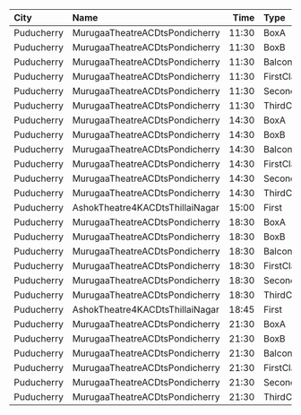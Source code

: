 | City       | Name                            |  Time | Type        | Price | Capacity | Booked |
| :--------- | :------------------------------ | ----: | :---------- | ----: | -------: | -----: |
| Puducherry | MurugaaTheatreACDtsPondicherry  | 11:30 | BoxA        |  160₹ |       18 |     18 |
| Puducherry | MurugaaTheatreACDtsPondicherry  | 11:30 | BoxB        |  160₹ |       18 |     18 |
| Puducherry | MurugaaTheatreACDtsPondicherry  | 11:30 | Balcony     |  150₹ |      259 |    259 |
| Puducherry | MurugaaTheatreACDtsPondicherry  | 11:30 | FirstClass  |  100₹ |      413 |    206 |
| Puducherry | MurugaaTheatreACDtsPondicherry  | 11:30 | SecondClass |   75₹ |       35 |     17 |
| Puducherry | MurugaaTheatreACDtsPondicherry  | 11:30 | ThirdClass  |   50₹ |       82 |     82 |
| Puducherry | MurugaaTheatreACDtsPondicherry  | 14:30 | BoxA        |  160₹ |       18 |     18 |
| Puducherry | MurugaaTheatreACDtsPondicherry  | 14:30 | BoxB        |  160₹ |       18 |     18 |
| Puducherry | MurugaaTheatreACDtsPondicherry  | 14:30 | Balcony     |  150₹ |      259 |    259 |
| Puducherry | MurugaaTheatreACDtsPondicherry  | 14:30 | FirstClass  |  100₹ |      413 |    206 |
| Puducherry | MurugaaTheatreACDtsPondicherry  | 14:30 | SecondClass |   75₹ |       35 |     17 |
| Puducherry | MurugaaTheatreACDtsPondicherry  | 14:30 | ThirdClass  |   50₹ |       82 |     82 |
| Puducherry | AshokTheatre4KACDtsThillaiNagar | 15:00 | First       |  100₹ |      425 |    212 |
| Puducherry | MurugaaTheatreACDtsPondicherry  | 18:30 | BoxA        |  160₹ |       18 |     18 |
| Puducherry | MurugaaTheatreACDtsPondicherry  | 18:30 | BoxB        |  160₹ |       18 |     18 |
| Puducherry | MurugaaTheatreACDtsPondicherry  | 18:30 | Balcony     |  150₹ |      259 |    259 |
| Puducherry | MurugaaTheatreACDtsPondicherry  | 18:30 | FirstClass  |  100₹ |      413 |    206 |
| Puducherry | MurugaaTheatreACDtsPondicherry  | 18:30 | SecondClass |   75₹ |       35 |     17 |
| Puducherry | MurugaaTheatreACDtsPondicherry  | 18:30 | ThirdClass  |   50₹ |       82 |     82 |
| Puducherry | AshokTheatre4KACDtsThillaiNagar | 18:45 | First       |  100₹ |      425 |    212 |
| Puducherry | MurugaaTheatreACDtsPondicherry  | 21:30 | BoxA        |  160₹ |       18 |     18 |
| Puducherry | MurugaaTheatreACDtsPondicherry  | 21:30 | BoxB        |  160₹ |       18 |     18 |
| Puducherry | MurugaaTheatreACDtsPondicherry  | 21:30 | Balcony     |  150₹ |      259 |    259 |
| Puducherry | MurugaaTheatreACDtsPondicherry  | 21:30 | FirstClass  |  100₹ |      413 |    206 |
| Puducherry | MurugaaTheatreACDtsPondicherry  | 21:30 | SecondClass |   75₹ |       35 |     17 |
| Puducherry | MurugaaTheatreACDtsPondicherry  | 21:30 | ThirdClass  |   50₹ |       82 |     82 |